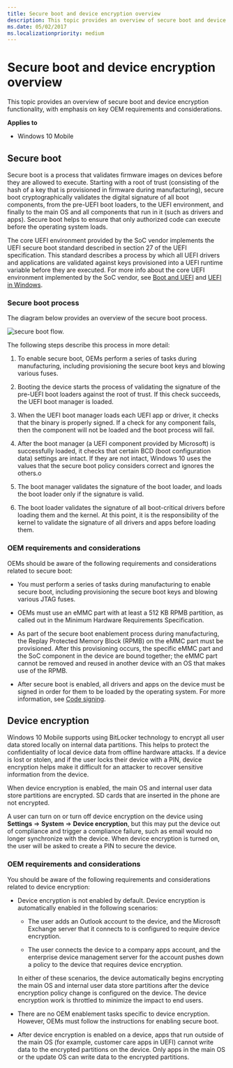 ```yaml
---
title: Secure boot and device encryption overview
description: This topic provides an overview of secure boot and device encryption functionality, with emphasis on key OEM requirements and considerations.
ms.date: 05/02/2017
ms.localizationpriority: medium
---
```


# Secure boot and device encryption overview


This topic provides an overview of secure boot and device encryption functionality, with emphasis on key OEM requirements and considerations.

**Applies to**

- Windows 10 Mobile

## Secure boot


Secure boot is a process that validates firmware images on devices before they are allowed to execute. Starting with a root of trust (consisting of the hash of a key that is provisioned in firmware during manufacturing), secure boot cryptographically validates the digital signature of all boot components, from the pre-UEFI boot loaders, to the UEFI environment, and finally to the main OS and all components that run in it (such as drivers and apps). Secure boot helps to ensure that only authorized code can execute before the operating system loads.

The core UEFI environment provided by the SoC vendor implements the UEFI secure boot standard described in section 27 of the UEFI specification. This standard describes a process by which all UEFI drivers and applications are validated against keys provisioned into a UEFI runtime variable before they are executed. For more info about the core UEFI environment implemented by the SoC vendor, see [Boot and UEFI](boot-and-uefi.md) and [UEFI in Windows](uefi-in-windows.md).

### Secure boot process

The diagram below provides an overview of the secure boot process.

![secure boot flow.](images/oem-secureboot-flow.png)

The following steps describe this process in more detail:

1.  To enable secure boot, OEMs perform a series of tasks during manufacturing, including provisioning the secure boot keys and blowing various fuses.

2.  Booting the device starts the process of validating the signature of the pre-UEFI boot loaders against the root of trust. If this check succeeds, the UEFI boot manager is loaded.

3.  When the UEFI boot manager loads each UEFI app or driver, it checks that the binary is properly signed. If a check for any component fails, then the component will not be loaded and the boot process will fail.

4.  After the boot manager (a UEFI component provided by Microsoft) is successfully loaded, it checks that certain BCD (boot configuration data) settings are intact. If they are not intact, Windows 10 uses the values that the secure boot policy considers correct and ignores the others.o

5.  The boot manager validates the signature of the boot loader, and loads the boot loader only if the signature is valid.

6.  The boot loader validates the signature of all boot-critical drivers before loading them and the kernel. At this point, it is the responsibility of the kernel to validate the signature of all drivers and apps before loading them.

### OEM requirements and considerations

OEMs should be aware of the following requirements and considerations related to secure boot:

-   You must perform a series of tasks during manufacturing to enable secure boot, including provisioning the secure boot keys and blowing various JTAG fuses.

-   OEMs must use an eMMC part with at least a 512 KB RPMB partition, as called out in the Minimum Hardware Requirements Specification.

-   As part of the secure boot enablement process during manufacturing, the Replay Protected Memory Block (RPMB) on the eMMC part must be provisioned. After this provisioning occurs, the specific eMMC part and the SoC component in the device are bound together; the eMMC part cannot be removed and reused in another device with an OS that makes use of the RPMB.

-   After secure boot is enabled, all drivers and apps on the device must be signed in order for them to be loaded by the operating system. For more information, see [Code signing](/previous-versions/windows/hardware/code-signing/dn756634(v=vs.85)).

## Device encryption


Windows 10 Mobile supports using BitLocker technology to encrypt all user data stored locally on internal data partitions. This helps to protect the confidentiality of local device data from offline hardware attacks. If a device is lost or stolen, and if the user locks their device with a PIN, device encryption helps make it difficult for an attacker to recover sensitive information from the device.

When device encryption is enabled, the main OS and internal user data store partitions are encrypted. SD cards that are inserted in the phone are not encrypted.

A user can turn on or turn off device encryption on the device using **Settings** =&gt; **System** =&gt; **Device encryption**, but this may put the device out of compliance and trigger a compliance failure, such as email would no longer synchronize with the device. When device encryption is turned on, the user will be asked to create a PIN to secure the device.

### OEM requirements and considerations

You should be aware of the following requirements and considerations related to device encryption:

-   Device encryption is not enabled by default. Device encryption is automatically enabled in the following scenarios:

    -   The user adds an Outlook account to the device, and the Microsoft Exchange server that it connects to is configured to require device encryption.

    -   The user connects the device to a company apps account, and the enterprise device management server for the account pushes down a policy to the device that requires device encryption.

    In either of these scenarios, the device automatically begins encrypting the main OS and internal user data store partitions after the device encryption policy change is configured on the device. The device encryption work is throttled to minimize the impact to end users.

-   There are no OEM enablement tasks specific to device encryption. However, OEMs must follow the instructions for enabling secure boot.

-   After device encryption is enabled on a device, apps that run outside of the main OS (for example, customer care apps in UEFI) cannot write data to the encrypted partitions on the device. Only apps in the main OS or the update OS can write data to the encrypted partitions.

 

